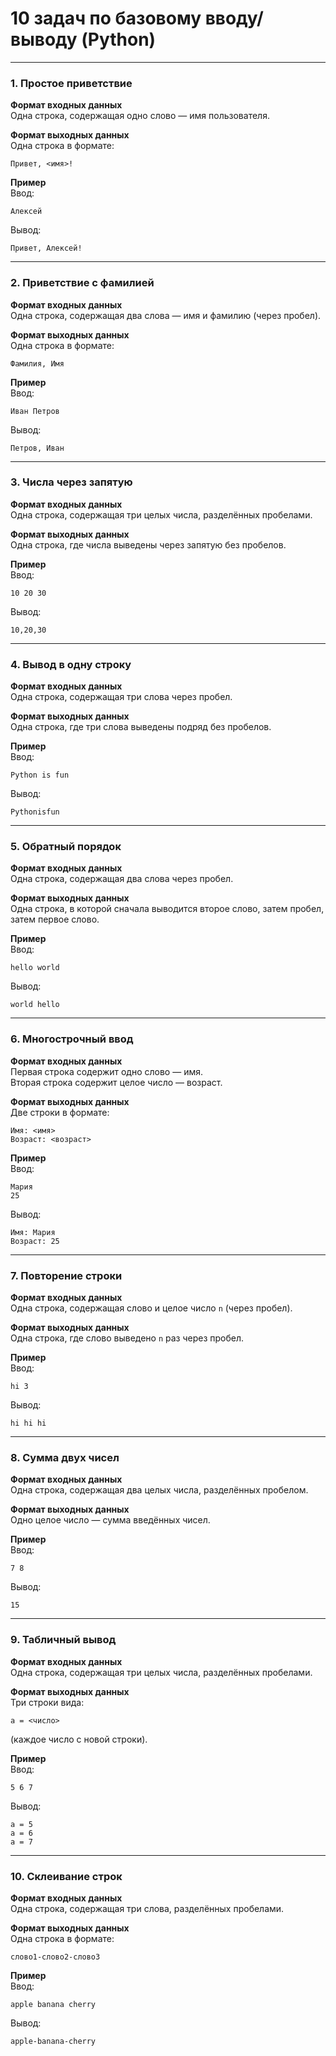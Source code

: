 # 10 задач по базовому вводу/выводу (Python)

---

### 1. Простое приветствие  
**Формат входных данных**  
Одна строка, содержащая одно слово — имя пользователя.  

**Формат выходных данных**  
Одна строка в формате:  
```
Привет, <имя>!
```

**Пример**  
Ввод:  
```
Алексей
```
Вывод:  
```
Привет, Алексей!
```

---

### 2. Приветствие с фамилией  
**Формат входных данных**  
Одна строка, содержащая два слова — имя и фамилию (через пробел).  

**Формат выходных данных**  
Одна строка в формате:  
```
Фамилия, Имя
```

**Пример**  
Ввод:  
```
Иван Петров
```
Вывод:  
```
Петров, Иван
```

---

### 3. Числа через запятую  
**Формат входных данных**  
Одна строка, содержащая три целых числа, разделённых пробелами.  

**Формат выходных данных**  
Одна строка, где числа выведены через запятую без пробелов.  

**Пример**  
Ввод:  
```
10 20 30
```
Вывод:  
```
10,20,30
```

---

### 4. Вывод в одну строку  
**Формат входных данных**  
Одна строка, содержащая три слова через пробел.  

**Формат выходных данных**  
Одна строка, где три слова выведены подряд без пробелов.  

**Пример**  
Ввод:  
```
Python is fun
```
Вывод:  
```
Pythonisfun
```

---

### 5. Обратный порядок  
**Формат входных данных**  
Одна строка, содержащая два слова через пробел.  

**Формат выходных данных**  
Одна строка, в которой сначала выводится второе слово, затем пробел, затем первое слово.  

**Пример**  
Ввод:  
```
hello world
```
Вывод:  
```
world hello
```

---

### 6. Многострочный ввод  
**Формат входных данных**  
Первая строка содержит одно слово — имя.  
Вторая строка содержит целое число — возраст.  

**Формат выходных данных**  
Две строки в формате:  
```
Имя: <имя>
Возраст: <возраст>
```

**Пример**  
Ввод:  
```
Мария
25
```
Вывод:  
```
Имя: Мария
Возраст: 25
```

---

### 7. Повторение строки  
**Формат входных данных**  
Одна строка, содержащая слово и целое число `n` (через пробел).  

**Формат выходных данных**  
Одна строка, где слово выведено `n` раз через пробел.  

**Пример**  
Ввод:  
```
hi 3
```
Вывод:  
```
hi hi hi
```

---

### 8. Сумма двух чисел  
**Формат входных данных**  
Одна строка, содержащая два целых числа, разделённых пробелом.  

**Формат выходных данных**  
Одно целое число — сумма введённых чисел.  

**Пример**  
Ввод:  
```
7 8
```
Вывод:  
```
15
```

---

### 9. Табличный вывод  
**Формат входных данных**  
Одна строка, содержащая три целых числа, разделённых пробелами.  

**Формат выходных данных**  
Три строки вида:  
```
a = <число>
```
(каждое число с новой строки).  

**Пример**  
Ввод:  
```
5 6 7
```
Вывод:  
```
a = 5
a = 6
a = 7
```

---

### 10. Склеивание строк  
**Формат входных данных**  
Одна строка, содержащая три слова, разделённых пробелами.  

**Формат выходных данных**  
Одна строка в формате:  
```
слово1-слово2-слово3
```

**Пример**  
Ввод:  
```
apple banana cherry
```
Вывод:  
```
apple-banana-cherry
```
